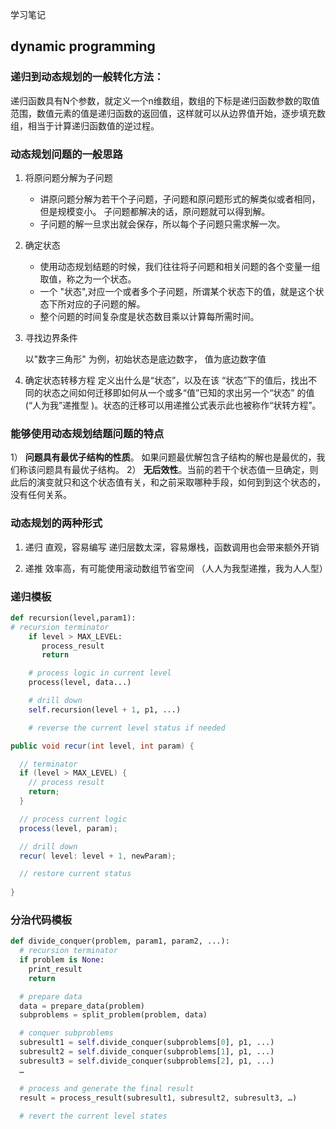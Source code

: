 学习笔记

## dynamic programming

### 递归到动态规划的一般转化方法：
递归函数具有N个参数，就定义一个n维数组，数组的下标是递归函数参数的取值范围，数值元素的值是递归函数的返回值，这样就可以从边界值开始，逐步填充数组，相当于计算递归函数值的逆过程。

### 动态规划问题的一般思路
1. 将原问题分解为子问题
   + 讲原问题分解为若干个子问题，子问题和原问题形式的解类似或者相同，但是规模变小。 子问题都解决的话，原问题就可以得到解。
   + 子问题的解一旦求出就会保存，所以每个子问题只需求解一次。
2. 确定状态
   +  使用动态规划结题的时候，我们往往将子问题和相关问题的各个变量一组取值，称之为一个状态。
   + 一个 "状态",对应一个或者多个子问题，所谓某个状态下的值，就是这个状态下所对应的子问题的解。
   + 整个问题的时间复杂度是状态数目乘以计算每所需时间。

3.  寻找边界条件

    以"数字三角形" 为例，初始状态是底边数字， 值为底边数字值

4.  确定状态转移方程
    定义出什么是“状态”，以及在该 “状态”下的值后，找出不同的状态之间如何迁移即如何从一个或多“值”已知的求出另一个“状态” 的值(“人为我”递推型 )。状态的迁移可以用递推公式表示此也被称作“状转方程”。


###  能够使用动态规划结题问题的特点  

1） **问题具有最优子结构的性质**。
如果问题最优解包含子结构的解也是最优的，我们称该问题具有最优子结构。
2） **无后效性**。当前的若干个状态值一旦确定，则此后的演变就只和这个状态值有关，和之前采取哪种手段，如何到到这个状态的，没有任何关系。

### 动态规划的两种形式
 1. 递归
 直观，容易编写
 递归层数太深，容易爆栈，函数调用也会带来额外开销

 2. 递推
 效率高，有可能使用滚动数组节省空间
 （人人为我型递推，我为人人型）


### 递归模板
```python
def recursion(level,param1):
# recursion terminator 
    if level > MAX_LEVEL: 
	   process_result 
	   return 

    # process logic in current level 
    process(level, data...) 

    # drill down 
    self.recursion(level + 1, p1, ...) 

    # reverse the current level status if needed
```

```java
public void recur(int level, int param) { 

  // terminator 
  if (level > MAX_LEVEL) { 
    // process result 
    return; 
  } 

  // process current logic 
  process(level, param); 

  // drill down 
  recur( level: level + 1, newParam); 

  // restore current status 
 
}
```

### 分治代码模板
```python
def divide_conquer(problem, param1, param2, ...): 
  # recursion terminator 
  if problem is None: 
	print_result 
	return 

  # prepare data 
  data = prepare_data(problem) 
  subproblems = split_problem(problem, data) 

  # conquer subproblems 
  subresult1 = self.divide_conquer(subproblems[0], p1, ...) 
  subresult2 = self.divide_conquer(subproblems[1], p1, ...) 
  subresult3 = self.divide_conquer(subproblems[2], p1, ...) 
  …

  # process and generate the final result 
  result = process_result(subresult1, subresult2, subresult3, …)
	
  # revert the current level states

```



